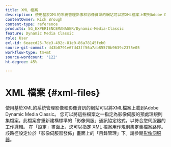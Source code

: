 ```yaml
---
title: XML 檔案
description: 使用基於XML的系統管理影像和影像資訊的網站可以將XML檔案上載到Adobe Dynamic Media Classic。 了解有關XML檔案的更多資訊。
contentOwner: Rick Brough
content-type: reference
products: SG_EXPERIENCEMANAGER/Dynamic-Media-Classic
feature: Dynamic Media Classic
role: User
exl-id: 6eaecd25-7de3-492c-81e0-86a78145feb0
source-git-commit: d43b0791e67d43ff56a7ab85570b9639c2375e05
workflow-type: tm+mt
source-wordcount: '122'
ht-degree: 45%

---
```


# XML 檔案 {#xml-files}

使用基於XML的系統管理影像和影像資訊的網站可以將XML檔案上載到Adobe Dynamic Media Classic。 您可以將這些檔案之一指定為影像伺服的預處理規則集檔案。此檔案會重新建構標準的「影像伺服」通訊協定格式，以符合您伺服器的工作邏輯。 在「設定」畫面上，您可以指定 XML 檔案用作規則集定義檔案路徑。該路徑設定位於「影像伺服器發佈」畫面上的「目錄管理」下。請參閱[影像伺服器](publish-setup.md#image_server)。
